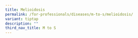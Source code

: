 ```yaml
---
title: Melioidosis
permalink: /for-professionals/diseases/m-to-s/melioidosis/
variant: tiptap
description: ""
third_nav_title: M to S
---
```

